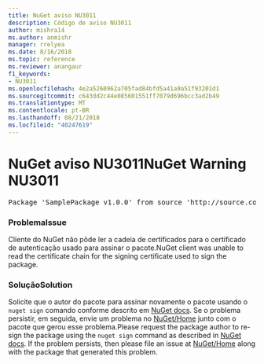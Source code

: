 ```yaml
---
title: NuGet aviso NU3011
description: Código de aviso NU3011
author: mishra14
ms.author: anmishr
manager: rrelyea
ms.date: 8/16/2018
ms.topic: reference
ms.reviewer: anangaur
f1_keywords:
- NU3011
ms.openlocfilehash: 4e2a5260962a705fad84bfd5a41a9a51f93201d1
ms.sourcegitcommit: c643dd2c44e085601551ff7079d696bcc3ad2b49
ms.translationtype: MT
ms.contentlocale: pt-BR
ms.lasthandoff: 08/21/2018
ms.locfileid: "40247619"
---
```

# <a name="nuget-warning-nu3011"></a><span data-ttu-id="cfe95-103">NuGet aviso NU3011</span><span class="sxs-lookup"><span data-stu-id="cfe95-103">NuGet Warning NU3011</span></span>

<pre>Package 'SamplePackage v1.0.0' from source 'http://source.com/index.json': The primary signature is invalid.</pre>

### <a name="issue"></a><span data-ttu-id="cfe95-104">Problema</span><span class="sxs-lookup"><span data-stu-id="cfe95-104">Issue</span></span>

<span data-ttu-id="cfe95-105">Cliente do NuGet não pôde ler a cadeia de certificados para o certificado de autenticação usado para assinar o pacote.</span><span class="sxs-lookup"><span data-stu-id="cfe95-105">NuGet client was unable to read the certificate chain for the signing certificate used to sign the package.</span></span>


### <a name="solution"></a><span data-ttu-id="cfe95-106">Solução</span><span class="sxs-lookup"><span data-stu-id="cfe95-106">Solution</span></span>

<span data-ttu-id="cfe95-107">Solicite que o autor do pacote para assinar novamente o pacote usando o `nuget sign` comando conforme descrito em [NuGet docs](https://docs.microsoft.com/en-us/nuget/create-packages/sign-a-package). Se o problema persistir, em seguida, envie um problema no [NuGet/Home](https://github.com/NuGet/Home/issues) junto com o pacote que gerou esse problema.</span><span class="sxs-lookup"><span data-stu-id="cfe95-107">Please request the package author to re-sign the package using the `nuget sign` command as described in [NuGet docs](https://docs.microsoft.com/en-us/nuget/create-packages/sign-a-package). If the problem persists, then please file an issue at [NuGet/Home](https://github.com/NuGet/Home/issues) along with the package that generated this problem.</span></span>


